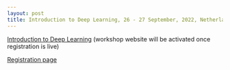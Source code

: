 ```yaml
---
layout: post
title: Introduction to Deep Learning, 26 - 27 September, 2022, Netherlands eScience Center
---
```


[Introduction to Deep Learning](https://esciencecenter-digital-skills.github.io/) (workshop website will be activated once registration is live)

[Registration page](https://www.eventbrite.co.uk/e/introduction-to-deep-learning-tickets-399459844147)
